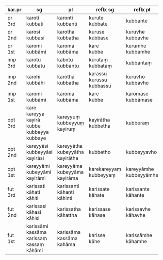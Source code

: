 |kar.pr|sg|pl|reflx sg|reflx pl|
| -- | -- | -- | -- | -- |
|pr<br>3rd|karoti<br>kubbati|karonti<br>kubbanti|kurute<br>kubbate|kubbante|
|pr<br>2nd|karosi<br>kubbasi|karotha<br>kubbatha|kuruse<br>kubbase|kuruvhe<br>kubbavhe|
|pr<br>1st|karomi<br>kubbāmi|karoma<br>kubbāma|kare<br>kubbe|kurumhe<br>kubbamhe|
|imp<br>3rd|karotu<br>kubbatu|kabntu<br>kubbantu|kurutaṃ<br>kubbataṃ|kubbantaṃ|
|imp<br>2nd|karohi<br>kubbāhi|karotha<br>kubbatha|karassu<br>kurussu<br>kubbassu|kuruvho<br>kubbavho|
|imp<br>1st|karomi<br>kubbāmi|karoma<br>kubbāma|kare<br>kubbe|karomase<br>kubbāmase|
|opt<br>3rd|kare<br>kareyya<br>kayirā<br>kubbe<br>kubbeyya<br>kubbaye|kareyyuṃ<br>kubbeyyuṃ<br>kayiruṃ|kayirātha<br>kubbetha|kubberaṃ|
|opt<br>2nd|kareyyāsi<br>kubbeyyāsi<br>kayirāsi|kareyyātha<br>kubeyyātha<br>kayirātha|kubbetho|kubbeyyavho|
|opt<br>1st|kareyyāmi<br>kubeyyāmi<br>kayirāmi|kareyyāma<br>kubeyyāma<br>kayirāma|karekareyyaṃ<br>kubbeyyaṃ|kareyyāmhe<br>kubbeyyāmhe|
|fut<br>3rd|karissati<br>kāhati<br>kāhiti|karissanti<br>kāhanti<br>kāhinti|karissate<br>kāhate|karissante<br>kāhante|
|fut<br>2nd|karissasi<br>kāhasi<br>kāhisi|karissatha<br>kāhattha|karissase<br>kāhase|karissavhe<br>kāhavhe|
|fut<br>1st|karissāmi<br>kassāma<br>karissaṃ<br>kassaṃ<br>kāhāmi|karissāma<br>kassāma<br>kahāma|karisse<br>kāhe|karissāmhe<br>kāhamhe|
